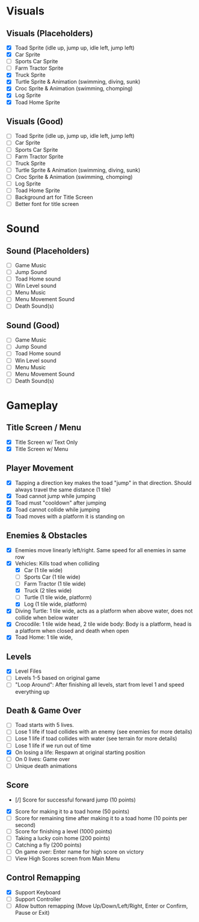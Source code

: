 # Visuals

## Visuals (Placeholders)

- [X] Toad Sprite (idle up, jump up, idle left, jump left)
- [X] Car Sprite
- [ ] Sports Car Sprite
- [ ] Farm Tractor Sprite
- [X] Truck Sprite
- [X] Turtle Sprite & Animation (swimming, diving, sunk)
- [X] Croc Sprite & Animation (swimming, chomping)
- [X] Log Sprite
- [X] Toad Home Sprite

## Visuals (Good)

- [ ] Toad Sprite (idle up, jump up, idle left, jump left)
- [ ] Car Sprite
- [ ] Sports Car Sprite
- [ ] Farm Tractor Sprite
- [ ] Truck Sprite
- [ ] Turtle Sprite & Animation (swimming, diving, sunk)
- [ ] Croc Sprite & Animation (swimming, chomping)
- [ ] Log Sprite
- [ ] Toad Home Sprite
- [ ] Background art for Title Screen
- [ ] Better font for title screen

# Sound

## Sound (Placeholders)

- [ ] Game Music
- [ ] Jump Sound
- [ ] Toad Home sound
- [ ] Win Level sound
- [ ] Menu Music
- [ ] Menu Movement Sound
- [ ] Death Sound(s)

## Sound (Good)

- [ ] Game Music
- [ ] Jump Sound
- [ ] Toad Home sound
- [ ] Win Level sound
- [ ] Menu Music
- [ ] Menu Movement Sound
- [ ] Death Sound(s)

# Gameplay

## Title Screen / Menu

- [X] Title Screen w/ Text Only
- [X] Title Screen w/ Menu

## Player Movement

- [X] Tapping a direction key makes the toad "jump" in that direction. Should always travel the same distance (1 tile)
- [X] Toad cannot jump while jumping
- [X] Toad must "cooldown" after jumping
- [X] Toad cannot collide while jumping
- [X] Toad moves with a platform it is standing on

## Enemies & Obstacles

- [X] Enemies move linearly left/right. Same speed for all enemies in same row
- [X] Vehicles: Kills toad when colliding
  - [X] Car (1 tile wide)
  - [ ] Sports Car (1 tile wide)
  - [ ] Farm Tractor (1 tile wide)
  - [X] Truck (2 tiles wide)
  - [ ] Turtle (1 tile wide, platform)
  - [X] Log (1 tile wide, platform)
- [X] Diving Turtle: 1 tile wide, acts as a platform when above water, does not collide when below water
- [X] Crocodile: 1 tile wide head, 2 tile wide body: Body is a platform, head is a platform when closed and death when open
- [X] Toad Home: 1 tile wide,

## Levels

- [X] Level Files
- [ ] Levels 1-5 based on original game
- [ ] "Loop Around": After finishing all levels, start from level 1 and speed everything up

## Death & Game Over

- [ ] Toad starts with 5 lives.
- [ ] Lose 1 life if toad collides with an enemy (see enemies for more details)
- [ ] Lose 1 life if toad collides with water (see terrain for more details)
- [ ] Lose 1 life if we run out of time
- [X] On losing a life: Respawn at original starting position
- [ ] On 0 lives: Game over
- [ ] Unique death animations

## Score

- [/] Score for successful forward jump (10 points)
- [X] Score for making it to a toad home (50 points)
- [ ] Score for remaining time after making it to a toad home (10 points per second)
- [ ] Score for finishing a level (1000 points)
- [ ] Taking a lucky coin home (200 points)
- [ ] Catching a fly (200 points)
- [ ] On game over: Enter name for high score on victory
- [ ] View High Scores screen from Main Menu

## Control Remapping

- [X] Support Keyboard
- [ ] Support Controller
- [ ] Allow button remapping (Move Up/Down/Left/Right, Enter or Confirm, Pause or Exit)
